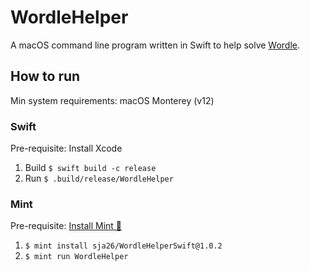 # WordleHelper

A macOS command line program written in Swift to help solve [Wordle](https://www.powerlanguage.co.uk/wordle/).

## How to run

Min system requirements: macOS Monterey (v12)

### Swift

Pre-requisite: Install Xcode

1. Build `$ swift build -c release`
1. Run `$ .build/release/WordleHelper`

### Mint

Pre-requisite: [Install Mint 🌱](https://github.com/yonaskolb/Mint#installing)

1. `$ mint install sja26/WordleHelperSwift@1.0.2`
1. `$ mint run WordleHelper`
